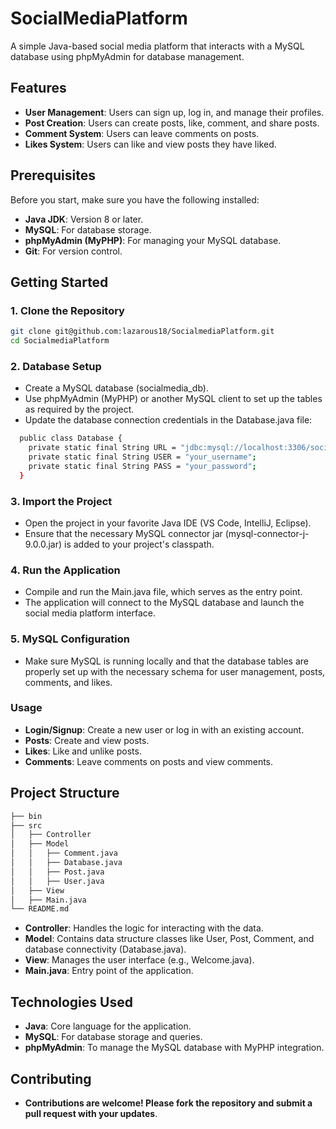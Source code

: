 # SocialMediaPlatform

A simple Java-based social media platform that interacts with a MySQL database using phpMyAdmin for database management.

## Features
- **User Management**: Users can sign up, log in, and manage their profiles.
- **Post Creation**: Users can create posts, like, comment, and share posts.
- **Comment System**: Users can leave comments on posts.
- **Likes System**: Users can like and view posts they have liked.

## Prerequisites
Before you start, make sure you have the following installed:
- **Java JDK**: Version 8 or later.
- **MySQL**: For database storage.
- **phpMyAdmin (MyPHP)**: For managing your MySQL database.
- **Git**: For version control.

## Getting Started

### 1. Clone the Repository
```bash
git clone git@github.com:lazarous18/SocialmediaPlatform.git
cd SocialmediaPlatform
```
### 2. Database Setup
- Create a MySQL database (socialmedia_db).
- Use phpMyAdmin (MyPHP) or another MySQL client to set up the tables as required by the project.
- Update the database connection credentials in the Database.java file:
```bash
  public class Database {
    private static final String URL = "jdbc:mysql://localhost:3306/socialmedia_db";
    private static final String USER = "your_username";
    private static final String PASS = "your_password";
  }
```
### 3. Import the Project
- Open the project in your favorite Java IDE (VS Code, IntelliJ, Eclipse).
- Ensure that the necessary MySQL connector jar (mysql-connector-j-9.0.0.jar) is added to your project's classpath.
### 4. Run the Application
- Compile and run the Main.java file, which serves as the entry point.
- The application will connect to the MySQL database and launch the social media platform interface.
### 5. MySQL Configuration
- Make sure MySQL is running locally and that the database tables are properly set up with the necessary schema for user management, posts, comments, and likes.
### Usage
- **Login/Signup**: Create a new user or log in with an existing account.
- **Posts**: Create and view posts.
- **Likes**: Like and unlike posts.
- **Comments**: Leave comments on posts and view comments.
## Project Structure
```bash
├── bin
├── src
│   ├── Controller
│   ├── Model
│   │   ├── Comment.java
│   │   ├── Database.java
│   │   ├── Post.java
│   │   ├── User.java
│   ├── View
│   ├── Main.java
└── README.md
```
- **Controller**: Handles the logic for interacting with the data.
- **Model**: Contains data structure classes like User, Post, Comment, and database connectivity (Database.java).
- **View**: Manages the user interface (e.g., Welcome.java).
- **Main.java**: Entry point of the application.
## Technologies Used
- **Java**: Core language for the application.
- **MySQL**: For database storage and queries.
- **phpMyAdmin**: To manage the MySQL database with MyPHP integration.
## Contributing
- **Contributions are welcome! Please fork the repository and submit a pull request with your updates**.


